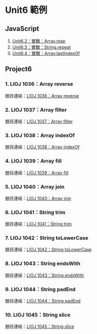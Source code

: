 # Unit6 範例

## JavaScript

1. [Unit6.2：實戰：Array.map](map.js)
2. [Unit6.3：實戰：String.repeat](repeat.js)
3. [Unit6.4：實戰：Array.lastIndexOf](lastIndexOf.js)

## Project6

### 1. LIOJ 1036：Array reverse

題目連結：[LIOJ 1036：Array reverse](https://oj.lidemy.com/problem/1036)

### 2. LIOJ 1037：Array filter

題目連結：[LIOJ 1037：Array filter](https://oj.lidemy.com/problem/1037)

### 3. LIOJ 1038：Array indexOf

題目連結：[LIOJ 1038：Array indexOf](https://oj.lidemy.com/problem/1038)

### 4. LIOJ 1039：Array fill

題目連結：[LIOJ 1039：Array fill](https://oj.lidemy.com/problem/1039)

### 5. LIOJ 1040：Array join

題目連結：[LIOJ 1040：Array join](https://oj.lidemy.com/problem/1040)

### 6. LIOJ 1041：String trim

題目連結：[LIOJ 1041：String trim](https://oj.lidemy.com/problem/1041)

### 7. LIOJ 1042：String toLowerCase

題目連結：[LIOJ 1042：String toLowerCase](https://oj.lidemy.com/problem/1042)

### 8. LIOJ 1043：String endsWith

題目連結：[LIOJ 1043：String endsWith](https://oj.lidemy.com/problem/1043)

### 9. LIOJ 1044：String padEnd

題目連結：[LIOJ 1044：String padEnd](https://oj.lidemy.com/problem/1044)

### 10. LIOJ 1045：String slice

題目連結：[LIOJ 1045：String slice](https://oj.lidemy.com/problem/1045)

